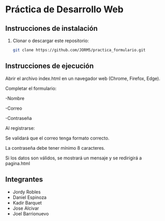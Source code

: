 # Práctica de Desarrollo Web

## Instrucciones de instalación
1. Clonar o descargar este repositorio:
   ```bash
   git clone https://github.com/JORM5/practica_formulario.git

## Instrucciones de ejecución

Abrir el archivo index.html en un navegador web (Chrome, Firefox, Edge).

Completar el formulario:

-Nombre

-Correo

-Contraseña

Al registrarse:

Se validará que el correo tenga formato correcto.

La contraseña debe tener mínimo 8 caracteres.

Si los datos son válidos, se mostrará un mensaje y se redirigirá a pagina.html

## Integrantes
- Jordy Robles
- Daniel Espinoza
- Kadir Barquet
- Jose Alcivar
- Joel Barrionuevo